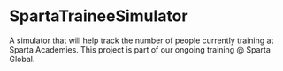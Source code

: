 # SpartaTraineeSimulator
A simulator that will help track the number of people currently training at Sparta Academies. This project is part of our ongoing training @ Sparta Global.
